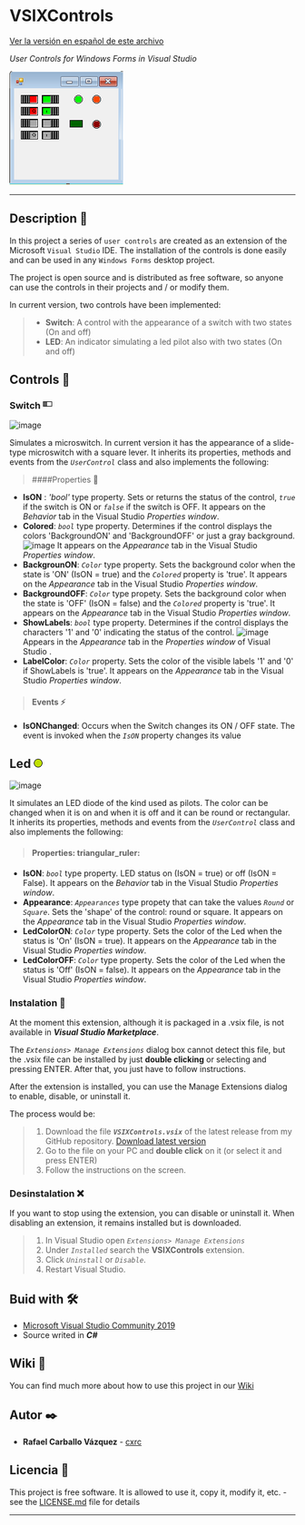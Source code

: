 # VSIXControls

[Ver la versión en español de este archivo](README.md)

_User Controls for Windows Forms in Visual Studio_

![preview](Switch200x200.png)

----

## Description 👀

In this project a series of `user controls` are created as an extension of the Microsoft `Visual Studio` IDE. The installation of the controls is done easily and can be used in any `Windows Forms` desktop project.

The project is open source and is distributed as free software, so anyone can use the controls in their projects and / or modify them. 

In current version, two controls have been implemented:
> - **Switch**: A control with the appearance of a switch with two states (On and off)
> - **LED**: An indicator simulating a led pilot also with two states (On and off) 

## Controls :round_pushpin:

### Switch ![Switch](Switch16x16.bmp)

![image](https://user-images.githubusercontent.com/63002560/110090098-30f79e00-7d97-11eb-9f9d-dafe5d18aafe.png)

Simulates a microswitch. In current version it has the appearance of a slide-type microswitch with a square lever. It inherits its properties, methods and events from the *`UserControl`* class and also implements the following: 

> ####Properties :triangular_ruler:

- **IsON** : *'bool'* type property. Sets or returns the status of the control, *`true`* if the switch is ON or *`false`* if the switch is OFF. It appears on the *Behavior* tab in the Visual Studio *Properties window*. 
- **Colored**: *`bool`* type property. Determines if the control displays the colors 'BackgroundON' and 'BackgroundOFF' or just a gray background. ![image](https://user-images.githubusercontent.com/63002560/110089894-f2fa7a00-7d96-11eb-8004-a9242473083b.png)
It appears on the *Appearance* tab in the Visual Studio *Properties window*.
- **BackgrounON**: *`Color`* type property. Sets the background color when the state is 'ON' (IsON = true) and the *`Colored`* property is 'true'. It appears on the *Appearance* tab in the Visual Studio *Properties window*.
- **BackgroundOFF**: *`Color`* type propety. Sets the background color when the state is 'OFF' (IsON = false) and the *`Colored`* property is 'true'. It appears on the *Appearance* tab in the Visual Studio *Properties window*.
- **ShowLabels**: *`bool`* type property. Determines if the control displays the characters '1' and '0' indicating the status of the control. ![image](https://user-images.githubusercontent.com/63002560/110089474-76679b80-7d96-11eb-9bb7-19872048e628.png) Appears in the *Appearance* tab in the *Properties window* of Visual Studio .
- **LabelColor**: *`Color`* property. Sets the color of the visible labels '1' and '0' if ShowLabels is 'true'. It appears on the *Appearance* tab in the Visual Studio *Properties window*.

> #### Events :zap:

- **IsONChanged**: Occurs when the Switch changes its ON / OFF state. The event is invoked when the *`IsON`* property changes its value 

## Led ![LED](Led16x16.bmp)

![image](https://user-images.githubusercontent.com/63002560/110090455-9b104300-7d97-11eb-8e06-95eaef4a12a2.png)

It simulates an LED diode of the kind used as pilots. The color can be changed when it is on and when it is off and it can be round or rectangular. It inherits its properties, methods and events from the *`UserControl`* class and also implements the following:

> #### Properties: triangular_ruler: 

- **IsON**: *`bool`* type property. LED status on (IsON = true) or off (IsON = False). It appears on the *Behavior* tab in the Visual Studio *Properties window*.
- **Appearance**: *`Appearances`* type propety that can take the values *`Round`* or *`Square`*. Sets the 'shape' of the control: round or square. It appears on the *Appearance* tab in the Visual Studio *Properties window*.
- **LedColorON**: *`Color`* type property. Sets the color of the Led when the status is 'On' (IsON = true). It appears on the *Appearance* tab in the Visual Studio *Properties window*.
- **LedColorOFF**: *`Color`* type property. Sets the color of the Led when the status is 'Off' (IsON = false). It appears on the *Appearance* tab in the Visual Studio *Properties window*. 

### Instalation :electric_plug:

At the moment this extension, although it is packaged in a .vsix file, is not available in ***Visual Studio Marketplace***.

The *`Extensions> Manage Extensions`* dialog box cannot detect this file, but the .vsix file can be installed by just **double clicking** or selecting and pressing ENTER. After that, you just have to follow instructions.

After the extension is installed, you can use the Manage Extensions dialog to enable, disable, or uninstall it.

The process would be:

> 1. Download the file ***`VSIXControls.vsix`*** of the latest release from my GitHub repository. [Download latest version](https://github.com/cxrc/VSIXControls/releases/latest)
> 2. Go to the file on your PC and **double click** on it (or select it and press ENTER)
> 3. Follow the instructions on the screen. 
 
### Desinstalation :x:

If you want to stop using the extension, you can disable or uninstall it.
When disabling an extension, it remains installed but is downloaded.

> 1. In Visual Studio open *`Extensions> Manage Extensions`*
> 2. Under *`Installed`* search the **VSIXControls** extension.
> 3. Click *`Uninstall`* or *`Disable`*.
> 4. Restart Visual Studio.

## Buid with 🛠️

* [Microsoft Visual Studio Community 2019](https://visualstudio.microsoft.com/es/vs/community/)
* Source writed in ***C#***

## Wiki 📖

You can find much more about how to use this project in our [Wiki](https://github.com/cxrc/VSIXControls/wiki)

## Autor ✒️

* **Rafael Carballo Vázquez** - [cxrc](https://github.com/cxrc)

## Licencia 📄

This project is free software. It is allowed to use it, copy it, modify it, etc. - see the [LICENSE.md](LICENSE) file for details 

---
